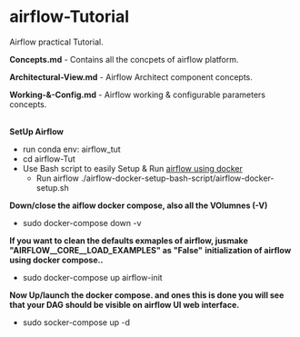 # airflow-Tutorial

Airflow practical Tutorial.

**Concepts.md** - Contains all the concpets of airflow platform.

**Architectural-View.md** - Airflow Architect component concepts.

**Working-&-Config.md** - Airflow working & configurable parameters concepts.
</br>
</br>



**SetUp Airflow**
- run conda env: airflow_tut
- cd airflow-Tut
- Use Bash script to easily Setup & Run [airflow using docker](https://github.com/BaliDataMan/airflow-docker-setup-bash-script)
    - Run airflow ./airflow-docker-setup-bash-script/airflow-docker-setup.sh 

**Down/close the aiflow docker compose, also all the VOlumnes (-V)**
- sudo docker-compose down -v

**If you want to clean the defaults exmaples of airflow, jusmake "AIRFLOW__CORE__LOAD_EXAMPLES" as "False"**
**initialization of airflow using docker compose..**
- sudo docker-compose up airflow-init


**Now Up/launch the docker compose. and ones this is done you will see that your DAG should be visible on airflow UI web interface.**
- sudo socker-compose up -d
